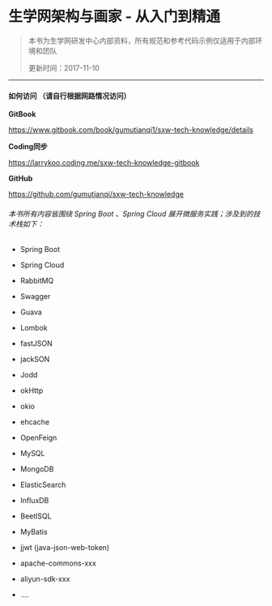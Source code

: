 # 生学网架构与画家 - 从入门到精通

> 本书为生学网研发中心内部资料，所有规范和参考代码示例仅适用于内部环境和团队
>
> 更新时间：2017-11-10

---

#### 如何访问 （请自行根据网路情况访问）

**GitBook**

https://www.gitbook.com/book/gumutianqi1/sxw-tech-knowledge/details


**Coding同步**

https://larrykoo.coding.me/sxw-tech-knowledge-gitbook

**GitHub**

https://github.com/gumutianqi/sxw-tech-knowledge




###### 本书所有内容皆围绕 Spring Boot 、Spring Cloud 展开微服务实践；涉及到的技术栈如下：

* Spring Boot
* Spring Cloud
* RabbitMQ
* Swagger
* Guava
* Lombok
* fastJSON
* jackSON
* Jodd
* okHttp
* okio
* ehcache
* OpenFeign
* MySQL
* MongoDB
* ElasticSearch
* InfluxDB
* BeetlSQL
* MyBatis
* jjwt \(java-json-web-token\)
* apache-commons-xxx
* aliyun-sdk-xxx

* ....



